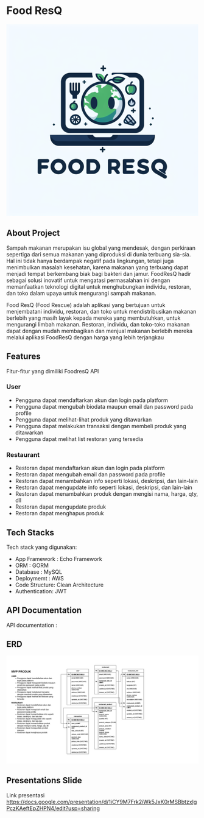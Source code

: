 # Food ResQ
![FoodResQ ERD](document/FOODRESQ%20LOGO.png)


## About Project
Sampah makanan merupakan isu global yang mendesak, dengan perkiraan sepertiga dari semua makanan yang diproduksi di dunia terbuang sia-sia. Hal ini tidak hanya berdampak negatif pada lingkungan, tetapi juga menimbulkan masalah kesehatan, karena makanan yang terbuang dapat menjadi tempat berkembang biak bagi bakteri dan jamur. FoodResQ hadir sebagai solusi inovatif untuk mengatasi permasalahan ini dengan memanfaatkan teknologi digital untuk menghubungkan individu, restoran, dan toko dalam upaya untuk mengurangi sampah makanan.

Food ResQ (Food Rescue) adalah aplikasi yang bertujuan untuk menjembatani individu, restoran, dan toko untuk mendistribusikan makanan berlebih yang masih layak kepada mereka yang membutuhkan, untuk mengurangi limbah makanan. Restoran, individu, dan toko-toko makanan dapat dengan mudah membagikan dan menjual makanan berlebih mereka melalui aplikasi FoodResQ dengan harga yang lebih terjangkau

## Features
Fitur-fitur yang dimiliki FoodresQ API

### User
- Pengguna dapat mendaftarkan akun dan login pada platform
- Pengguna dapat mengubah biodata maupun email dan password pada profile
- Pengguna dapat melihat-lihat produk yang ditawarkan
- Pengguna dapat melakukan transaksi dengan membeli produk yang ditawarkan
- Pengguna dapat melihat list restoran yang tersedia

### Restaurant
- Restoran dapat mendaftarkan akun dan login pada platform
- Restoran dapat mengubah email dan password pada profile
- Restoran dapat menambahkan info seperti lokasi, deskripsi, dan lain-lain
- Restoran dapat mengupdate info seperti lokasi, deskripsi, dan lain-lain
- Restoran dapat menambahkan produk dengan mengisi nama, harga, qty, dll
- Restoran dapat mengupdate produk
- Restoran dapat menghapus produk



## Tech Stacks
Tech stack yang digunakan:
- App Framework : Echo Framework 
- ORM           : GORM
- Database      : MySQL
- Deploymemt    : AWS
- Code Structure: Clean Architecture
- Authentication: JWT

## API Documentation
API documentation   : 

## ERD
![FoodResQ ERD](document/mini-project-alfiannfr.jpg)

## Presentations Slide
Link presentasi
https://docs.google.com/presentation/d/1iCY9M7Frk2iWk5JxK0rMSBbtzxIgPczKAeftEpZHPN4/edit?usp=sharing